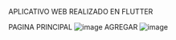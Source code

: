 
APLICATIVO WEB REALIZADO EN FLUTTER

PAGINA PRINCIPAL
![image](https://user-images.githubusercontent.com/62675923/188744659-dee8fcdd-2c92-4344-ba5b-bd70597bd830.png)
AGREGAR
![image](https://user-images.githubusercontent.com/62675923/188744858-72ce3fb8-cea2-41dc-92f9-d385edbb54de.png)
